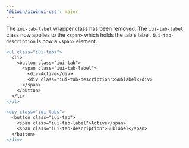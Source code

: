 ```yaml
---
'@itwin/itwinui-css': major
---
```


The `iui-tab-label` wrapper class has been removed. The `iui-tab-label` class now applies to the `<span>` which holds the tab's label. `iui-tab-description` is now a `<span>` element.

```diff
<ul class="iui-tabs">
  <li>
    <button class="iui-tab">
      <span class="iui-tab-label">
        <div>Active</div>
        <div class="iui-tab-description">Sublabel</div>
      </span>
    </button>
  </li>
</ul>

<div class="iui-tabs">
  <button class="iui-tab">
    <span class="iui-tab-label">Active</span>
    <span class="iui-tab-description">Sublabel</span>
  </button>
</div>
```
